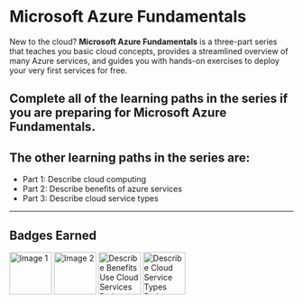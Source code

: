 # Microsoft Azure Fundamentals

New to the cloud? **Microsoft Azure Fundamentals** is a three-part series that teaches you basic cloud concepts, provides a streamlined overview of many Azure services, and guides you with hands-on exercises to deploy your very first services for free.

Complete all of the learning paths in the series if you are preparing for **Microsoft Azure Fundamentals**.
---

## The other learning paths in the series are:
- Part 1: Describe cloud computing
- Part 2: Describe benefits of azure services
- Part 3: Describe cloud service types
---

## Badges Earned
<img src="https://learn.microsoft.com/en-us/training/achievements/microsoft-azure-fundamentals-describe-cloud-concepts.svg" alt="Image 1" width="75"> <img src="https://learn.microsoft.com/en-us/training/achievements/describe-cloud-compute.svg" alt="Image 2" width="75"> <img src="https://learn.microsoft.com/en-us/training/achievements/describe-benefits-use-cloud-services.svg" alt="Describe Benefits Use Cloud Services Badge" width="75"> <img src="https://learn.microsoft.com/en-us/training/achievements/describe-cloud-service-types.svg" alt="Describe Cloud Service Types Badge" width="75">
